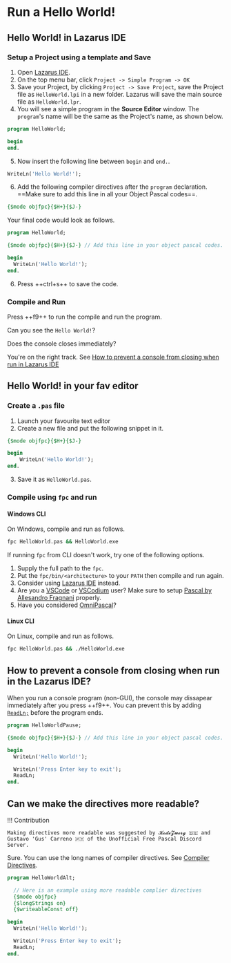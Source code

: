 # Run a Hello World!

## Hello World! in Lazarus IDE

### Setup a Project using a template and Save

1. Open [Lazarus IDE](https://www.lazarus-ide.org).
2. On the top menu bar, click `Project -> Simple Program -> OK`
3. Save your Project, by clicking `Project -> Save Project`, save the Project file as `HelloWorld.lpi` in a new folder. Lazarus will save the main source file as `HelloWorld.lpr`.
4. You will see a simple program in the **Source Editor** window. The `program`'s name will be the same as the Project's name, as shown below.

```pascal linenums="1"
program HelloWorld;

begin
end.
```

5. Now insert the following line between `begin` and `end.`.

```pascal
WriteLn('Hello World!');
```

6. Add the following compiler directives after the `program` declaration. ==Make sure to add this line in all your Object Pascal codes==. 

```pascal
{$mode objfpc}{$H+}{$J-}
```

Your final code would look as follows.

```pascal hl_lines="3 6" linenums="1"
program HelloWorld;

{$mode objfpc}{$H+}{$J-} // Add this line in your object pascal codes.

begin
  WriteLn('Hello World!');
end.
```

6. Press ++ctrl+s++ to save the code.

### Compile and Run

Press ++f9++ to run the compile and run the program.

Can you see the `Hello World!`? 

Does the console closes immediately?

You're on the right track. See [How to prevent a console from closing when run in Lazarus IDE](#how-to-prevent-a-console-from-closing-when-run-in-the-lazarus-ide)

## Hello World! in your fav editor

### Create a `.pas` file

1. Launch your favourite text editor
2. Create a new file and put the following snippet in it.

```pascal linenums="1"
{$mode objfpc}{$H+}{$J-} 

begin
    WriteLn('Hello World!');
end.
```

3. Save it as `HelloWorld.pas`.

### Compile using  `fpc` and run

#### Windows CLI

On Windows, compile and run as follows.

```bash
fpc HelloWorld.pas && HelloWorld.exe
```

If running `fpc` from CLI doesn't work, try one of the following options.

1. Supply the full path to the `fpc`.
2. Put the `fpc/bin/<architecture>` to your `PATH` then compile and run again.
3. Consider using [Lazarus IDE](https://www.lazarus-ide.org) instead.
4. Are you a [VSCode](https://code.visualstudio.com) or [VSCodium](https://vscodium.com) user? Make sure to setup [Pascal by Allesandro Fragnani](https://marketplace.visualstudio.com/items?itemName=alefragnani.pascal) properly.
5. Have you considered [OmniPascal](https://www.omnipascal.com)?

#### Linux  CLI

On Linux, compile and run as follows.

```bash
fpc HelloWorld.pas && ./HelloWorld.exe
```

## How to prevent a console from closing when run in the Lazarus IDE?

When you run a console program (non-GUI), the console may dissapear immediately after you press ++f9++. You can prevent this by adding [`ReadLn;`](https://www.freepascal.org/docs-html/rtl/system/readln.html) before the program ends.

```pascal hl_lines="9" linenums="1"
program HelloWorldPause;

{$mode objfpc}{$H+}{$J-} // Add this line in your object pascal codes.

begin
  WriteLn('Hello World!');

  WriteLn('Press Enter key to exit');
  ReadLn;
end.                      
```

## Can we make the directives more readable?

!!! Contribution

    Making directives more readable was suggested by 𝓚𝓸𝓭𝓮𝓩𝔀𝓮𝓻𝓰 🇩🇪 and Gustavo 'Gus' Carreno 🇵🇹 of the Unofficial Free Pascal Discord Server.

Sure. You can use the long names of compiler directives. See [Compiler Directives](https://www.freepascal.org/docs-html/prog/progch1.html#progse2.html). 

```pascal linenums="1" hl_lines="4-6"
program HelloWorldAlt;

  // Here is an example using more readable complier directives
  {$mode objfpc}
  {$longStrings on}
  {$writeableConst off}

begin
  WriteLn('Hello World!');

  WriteLn('Press Enter key to exit');
  ReadLn;
end.
```